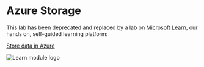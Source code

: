 # Azure Storage

This lab has been deprecated and replaced by a lab on [Microsoft Learn](https://docs.microsoft.com/learn?WT.mc_id=academic-9938-jabenn), our hands on, self-guided learning platform:

[Store data in Azure](https://docs.microsoft.com/learn/paths/store-data-in-azure/?WT.mc_id=academic-9938-jabenn)

![Learn module logo](https://docs.microsoft.com/learn/achievements/store-data-in-azure.svg?WT.mc_id=academic-9938-jabenn)
